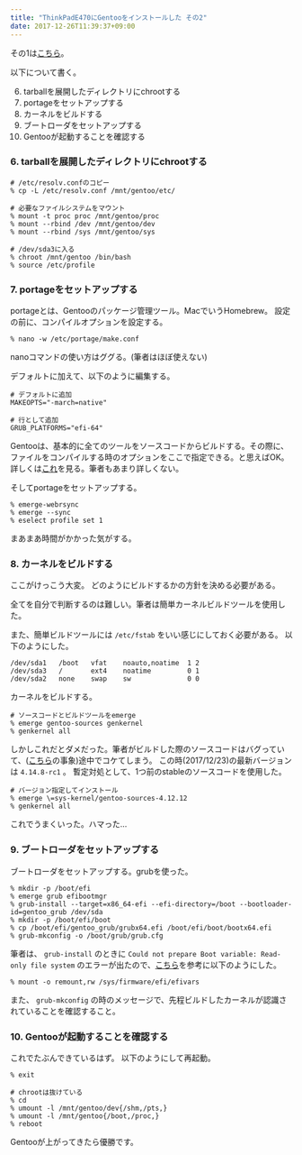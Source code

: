 ```yaml
---
title: "ThinkPadE470にGentooをインストールした その2"
date: 2017-12-26T11:39:37+09:00
---
```


その1は[こちら](https://yaginumahidetatsu.com/2017/12/26/gentoo-install-1/)。

<!--more-->

以下について書く。

6. tarballを展開したディレクトリにchrootする
7. portageをセットアップする
8. カーネルをビルドする
9. ブートローダをセットアップする
10. Gentooが起動することを確認する

### 6. tarballを展開したディレクトリにchrootする

```
# /etc/resolv.confのコピー
% cp -L /etc/resolv.conf /mnt/gentoo/etc/

# 必要なファイルシステムをマウント
% mount -t proc proc /mnt/gentoo/proc
% mount --rbind /dev /mnt/gentoo/dev
% mount --rbind /sys /mnt/gentoo/sys

# /dev/sda3に入る
% chroot /mnt/gentoo /bin/bash
% source /etc/profile
```

### 7. portageをセットアップする

portageとは、Gentooのパッケージ管理ツール。MacでいうHomebrew。
設定の前に、コンパイルオプションを設定する。

```
% nano -w /etc/portage/make.conf
```

nanoコマンドの使い方はググる。(筆者はほぼ使えない)

デフォルトに加えて、以下のように編集する。

```
# デフォルトに追加
MAKEOPTS="-march=native"

# 行として追加
GRUB_PLATFORMS="efi-64"
```

Gentooは、基本的に全てのツールをソースコードからビルドする。その際に、ファイルをコンパイルする時のオプションをここで指定できる。と思えばOK。
詳しくは[これ](https://wiki.gentoo.org/wiki/Safe_CFLAGS)を見る。筆者もあまり詳しくない。

そしてportageをセットアップする。

```
% emerge-webrsync
% emerge --sync
% eselect profile set 1
```

まあまあ時間がかかった気がする。

### 8. カーネルをビルドする

ここがけっこう大変。
どのようにビルドするかの方針を決める必要がある。

全てを自分で判断するのは難しい。筆者は簡単カーネルビルドツールを使用した。

また、簡単ビルドツールには `/etc/fstab` をいい感じにしておく必要がある。
以下のようにした。

```
/dev/sda1   /boot   vfat    noauto,noatime  1 2
/dev/sda3   /       ext4    noatime         0 1
/dev/sda2   none    swap    sw              0 0
```

カーネルをビルドする。

```
# ソースコードとビルドツールをemerge
% emerge gentoo-sources genkernel
% genkernel all
```

しかしこれだとダメだった。筆者がビルドした際のソースコードはバグっていて、([こちら](https://patchwork.kernel.org/patch/9960627/)の事象)途中でコケてしまう。
この時(2017/12/23)の最新バージョンは `4.14.8-rc1` 。
暫定対処として、1つ前のstableのソースコードを使用した。

```
# バージョン指定してインストール
% emerge \=sys-kernel/gentoo-sources-4.12.12
% genkernel all
```

これでうまくいった。ハマった…

### 9. ブートローダをセットアップする

ブートローダをセットアップする。grubを使った。

```
% mkdir -p /boot/efi
% emerge grub efibootmgr
% grub-install --target=x86_64-efi --efi-directory=/boot --bootloader-id=gentoo_grub /dev/sda
% mkdir -p /boot/efi/boot
% cp /boot/efi/gentoo_grub/grubx64.efi /boot/efi/boot/bootx64.efi
% grub-mkconfig -o /boot/grub/grub.cfg
```

筆者は、 `grub-install` のときに `Could not prepare Boot variable: Read-only file system` のエラーが出たので、[こちら](https://forums.gentoo.org/viewtopic-t-1069106-start-0.html)を参考に以下のようにした。

```
% mount -o remount,rw /sys/firmware/efi/efivars
```

また、 `grub-mkconfig` の時のメッセージで、先程ビルドしたカーネルが認識されていることを確認すること。

### 10. Gentooが起動することを確認する

これでたぶんできているはず。
以下のようにして再起動。

```
% exit

# chrootは抜けている
% cd
% umount -l /mnt/gentoo/dev{/shm,/pts,}
% umount -l /mnt/gentoo{/boot,/proc,}
% reboot
```

Gentooが上がってきたら優勝です。
